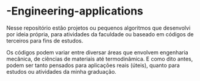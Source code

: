 # -Engineering-applications
Nesse repositório estão projetos ou pequenos algoritmos que desenvolvi por ideia própria, para atividades da faculdade ou baseado em códigos de terceiros para fins de estudos.

Os códigos podem variar entre diversar áreas que envolvem engenharia mecânica, de ciências de materiais até termodinâmica. E como dito antes, podem ser tanto pensados para aplicações reais (úteis), quanto para estudos ou atividades da minha graduação.

